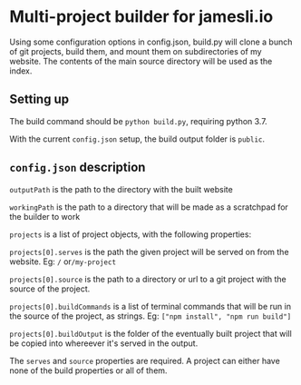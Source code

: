 # Multi-project builder for jamesli.io

Using some configuration options in config.json, build.py will clone a bunch of git projects, build them, and mount them
on subdirectories of my website. The contents of the main source directory will be used as the index.

## Setting up

The build command should be `python build.py`, requiring python 3.7.

With the current `config.json` setup, the build output folder is `public`.

## `config.json` description

`outputPath` is the path to the directory with the built website

`workingPath` is the path to a directory that will be made as a scratchpad for the builder to work

`projects` is a list of project objects, with the following properties:

`projects[0].serves` is the path the given project will be served on from the website. Eg: `/` or`/my-project`

`projects[0].source` is the path to a directory or url to a git project with the source of the project.

`projects[0].buildCommands` is a list of terminal commands that will be run in the source of the project, as strings.
Eg: `["npm install", "npm run build"]`

`projects[0].buildOutput` is the folder of the eventually built project that will be copied into whereever it's served in the output.

The `serves` and `source` properties are required. A project can either have none of the build properties or all of them.